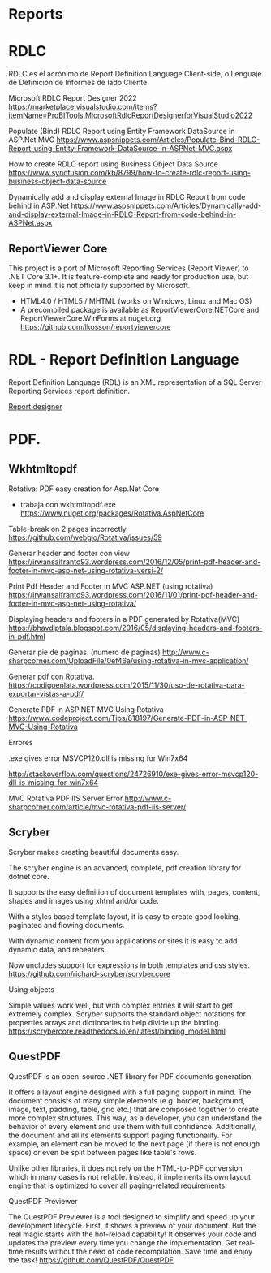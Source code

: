 #  Reports


# RDLC

RDLC es el acrónimo de Report Definition Language Client-side, o Lenguaje de Definición de Informes de lado Cliente

Microsoft RDLC Report Designer 2022
https://marketplace.visualstudio.com/items?itemName=ProBITools.MicrosoftRdlcReportDesignerforVisualStudio2022


Populate (Bind) RDLC Report using Entity Framework DataSource in ASP.Net MVC
https://www.aspsnippets.com/Articles/Populate-Bind-RDLC-Report-using-Entity-Framework-DataSource-in-ASPNet-MVC.aspx


How to create RDLC report using Business Object Data Source 
https://www.syncfusion.com/kb/8799/how-to-create-rdlc-report-using-business-object-data-source
 
 
Dynamically add and display external Image in RDLC Report from code behind in ASP.Net
https://www.aspsnippets.com/Articles/Dynamically-add-and-display-external-Image-in-RDLC-Report-from-code-behind-in-ASPNet.aspx


## ReportViewer Core

This project is a port of Microsoft Reporting Services (Report Viewer) to .NET Core 3.1+. It is feature-complete and ready for production use, but keep in mind it is not officially supported by Microsoft.
- HTML4.0 / HTML5 / MHTML (works on Windows, Linux and Mac OS)
- A precompiled package is available as ReportViewerCore.NETCore and ReportViewerCore.WinForms at nuget.org
https://github.com/lkosson/reportviewercore 

# RDL - Report Definition Language

Report Definition Language (RDL) is an XML representation of a SQL Server Reporting Services report definition. 

[Report designer](/reporting/reporting_services.md)


# PDF.


## Wkhtmltopdf

Rotativa: PDF easy creation for Asp.Net Core
- trabaja con wkhtmltopdf.exe
https://www.nuget.org/packages/Rotativa.AspNetCore



Table-break on 2 pages incorrectly
https://github.com/webgio/Rotativa/issues/59



Generar header and footer con view
https://irwansaifranto93.wordpress.com/2016/12/05/print-pdf-header-and-footer-in-mvc-asp-net-using-rotativa-versi-2/

Print Pdf Header and Footer in MVC ASP.NET (using rotativa)
https://irwansaifranto93.wordpress.com/2016/11/01/print-pdf-header-and-footer-in-mvc-asp-net-using-rotativa/


Displaying headers and footers in a PDF generated by Rotativa(MVC)
https://bhavdiptala.blogspot.com/2016/05/displaying-headers-and-footers-in-pdf.html


Generar  pie de paginas. (numero de paginas)
http://www.c-sharpcorner.com/UploadFile/0ef46a/using-rotativa-in-mvc-application/


Generar pdf con Rotativa.
https://codigoenlata.wordpress.com/2015/11/30/uso-de-rotativa-para-exportar-vistas-a-pdf/


Generate PDF in ASP.NET MVC Using Rotativa
https://www.codeproject.com/Tips/818197/Generate-PDF-in-ASP-NET-MVC-Using-Rotativa


Errores

.exe gives error MSVCP120.dll is missing for Win7x64

http://stackoverflow.com/questions/24726910/exe-gives-error-msvcp120-dll-is-missing-for-win7x64

MVC Rotativa PDF IIS Server Error
http://www.c-sharpcorner.com/article/mvc-rotativa-pdf-iis-server/



## Scryber
Scryber makes creating beautiful documents easy.

The scryber engine is an advanced, complete, pdf creation library for dotnet core.

It supports the easy definition of document templates with, pages, content, shapes and images using xhtml and/or code.

With a styles based template layout, it is easy to create good looking, paginated and flowing documents.

With dynamic content from you applications or sites it is easy to add dynamic data, and repeaters.

Now uncludes support for expressions in both templates and css styles.
https://github.com/richard-scryber/scryber.core

Using objects

Simple values work well, but with complex entries it will start to get extremely complex. Scryber supports the standard object notations for properties arrays and dictionaries to help divide up the binding.
https://scrybercore.readthedocs.io/en/latest/binding_model.html


## QuestPDF

QuestPDF is an open-source .NET library for PDF documents generation.

It offers a layout engine designed with a full paging support in mind. The document consists of many simple elements (e.g. border, background, image, text, padding, table, grid etc.) that are composed together to create more complex structures. This way, as a developer, you can understand the behavior of every element and use them with full confidence. Additionally, the document and all its elements support paging functionality. For example, an element can be moved to the next page (if there is not enough space) or even be split between pages like table's rows.

Unlike other libraries, it does not rely on the HTML-to-PDF conversion which in many cases is not reliable. Instead, it implements its own layout engine that is optimized to cover all paging-related requirements.

QuestPDF Previewer

The QuestPDF Previewer is a tool designed to simplify and speed up your development lifecycle. First, it shows a preview of your document. But the real magic starts with the hot-reload capability! It observes your code and updates the preview every time you change the implementation. Get real-time results without the need of code recompilation. Save time and enjoy the task!
https://github.com/QuestPDF/QuestPDF